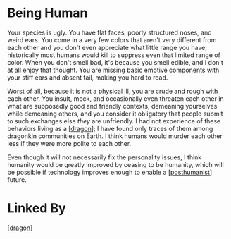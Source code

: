# Being Human

Your species is ugly.  You have flat faces, poorly structured noses, and weird ears.  You come in a very few colors that aren't very different from each other and you don't even appreciate what little range you have; historically most humans would kill to suppress even that limited range of color.  When you don't smell bad, it's because you smell edible, and I don't at all enjoy that thought.  You are missing basic emotive components with your stiff ears and absent tail, making you hard to read.

Worst of all, because it is not a physical ill, you are crude and rough with each other.  You insult, mock, and occasionally even threaten each other in what are supposedly good and friendly contexts, demeaning yourselves while demeaning others, and you consider it obligatory that people submit to such exchanges else *they* are unfriendly.  I had not experience of these behaviors living as a [[dragon]]; I have found only traces of them among dragonkin communities on Earth.  I think humans would murder each other less if they were more polite to each other.

Even though it will not necessarily fix the personality issues, I think humanity would be greatly improved by ceasing to be humanity, which will be possible if technology improves enough to enable a [[posthumanist]] future.

# Linked By
[[dragon]]

[//begin]: # "Autogenerated link references for markdown compatibility"
[dragon]: dragon "Dragon"
[posthumanist]: posthumanist "Posthumanist"
[//end]: # "Autogenerated link references"